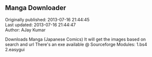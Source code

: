 ## Manga Downloader  
Originally published: 2013-07-16 21:44:45  
Last updated: 2013-07-16 21:44:47  
Author: AJay Kumar  
  
Downloads Manga (Japanese Comics)
It will get the images based on search and url
There's an exe available @ Sourceforge
Modules:
1.bs4
2.easygui